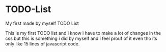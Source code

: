 # TODO-List
My first made by myself TODO List

This is my first TODO list and i know i have to make a lot of changes in the css but this is something i did by myself and i feel prouf of it even tho its only like 15 lines of javascript code.
